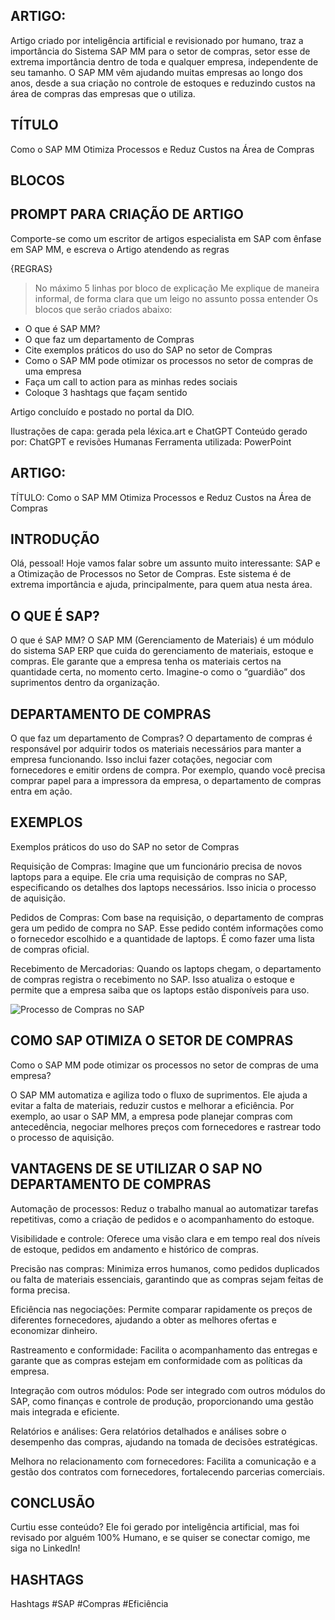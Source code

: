 ## ARTIGO:

Artigo criado por inteligência artificial e revisionado por humano, traz a importância do Sistema SAP MM para o setor de compras,
setor esse de extrema importância dentro de toda e qualquer empresa, independente de seu tamanho.
O SAP MM vêm ajudando muitas empresas ao longo dos anos, desde a sua criação no controle de estoques e reduzindo custos na área de compras das empresas que o utiliza.

## TÍTULO
Como o SAP MM Otimiza Processos e Reduz Custos na Área de Compras

## BLOCOS
## PROMPT PARA CRIAÇÃO DE ARTIGO

Comporte-se como um escritor de artigos especialista em SAP com ênfase em SAP MM, e escreva o Artigo atendendo as regras

{REGRAS}
> No máximo 5 linhas por bloco de explicação
> Me explique de maneira informal, de forma clara que um leigo no assunto possa entender
> Os blocos que serão criados abaixo:
- O que é SAP MM?
- O que faz um departamento de Compras
 - Cite exemplos práticos do uso do SAP no setor de Compras
- Como o SAP MM pode otimizar os processos no setor de compras de uma empresa
- Faça um call to action para as minhas redes sociais
- Coloque 3 hashtags que façam sentido

Artigo concluído e postado no portal da DIO.

Ilustrações de capa: gerada pela léxica.art e ChatGPT
Conteúdo gerado por: ChatGPT e revisões Humanas
Ferramenta utilizada: PowerPoint

## ARTIGO:

TÍTULO: Como o SAP MM Otimiza Processos e Reduz Custos na Área de Compras

## INTRODUÇÃO

Olá, pessoal! Hoje vamos falar sobre um assunto muito interessante: SAP e a Otimização de Processos no Setor de Compras. Este sistema é de extrema importância e ajuda, principalmente, para quem atua nesta área.

## O QUE É SAP?
O que é SAP MM?
O SAP MM (Gerenciamento de Materiais) é um módulo do sistema SAP ERP que cuida do gerenciamento de materiais, estoque e compras. Ele garante que a empresa tenha os materiais certos na quantidade certa, no momento certo. Imagine-o como o “guardião” dos suprimentos dentro da organização.

## DEPARTAMENTO DE COMPRAS
O que faz um departamento de Compras?
O departamento de compras é responsável por adquirir todos os materiais necessários para manter a empresa funcionando. Isso inclui fazer cotações, negociar com fornecedores e emitir ordens de compra. Por exemplo, quando você precisa comprar papel para a impressora da empresa, o departamento de compras entra em ação.

## EXEMPLOS

Exemplos práticos do uso do SAP no setor de Compras

Requisição de Compras: Imagine que um funcionário precisa de novos laptops para a equipe. Ele cria uma requisição de compras no SAP, especificando os detalhes dos laptops necessários. Isso inicia o processo de aquisição.

Pedidos de Compras: Com base na requisição, o departamento de compras gera um pedido de compra no SAP. Esse pedido contém informações como o fornecedor escolhido e a quantidade de laptops. É como fazer uma lista de compras oficial.

Recebimento de Mercadorias: Quando os laptops chegam, o departamento de compras registra o recebimento no SAP. Isso atualiza o estoque e permite que a empresa saiba que os laptops estão disponíveis para uso.

![Processo de Compras no SAP](image.png)

## COMO SAP OTIMIZA O SETOR DE COMPRAS

Como o SAP MM pode otimizar os processos no setor de compras de uma empresa?

O SAP MM automatiza e agiliza todo o fluxo de suprimentos. Ele ajuda a evitar a falta de materiais, reduzir custos e melhorar a eficiência. Por exemplo, ao usar o SAP MM, a empresa pode planejar compras com antecedência, negociar melhores preços com fornecedores e rastrear todo o processo de aquisição.

## VANTAGENS DE SE UTILIZAR O SAP NO DEPARTAMENTO DE COMPRAS

Automação de processos: Reduz o trabalho manual ao automatizar tarefas repetitivas, como a criação de pedidos e o acompanhamento do estoque.

Visibilidade e controle: Oferece uma visão clara e em tempo real dos níveis de estoque, pedidos em andamento e histórico de compras.

Precisão nas compras: Minimiza erros humanos, como pedidos duplicados ou falta de materiais essenciais, garantindo que as compras sejam feitas de forma precisa.

Eficiência nas negociações: Permite comparar rapidamente os preços de diferentes fornecedores, ajudando a obter as melhores ofertas e economizar dinheiro.

Rastreamento e conformidade: Facilita o acompanhamento das entregas e garante que as compras estejam em conformidade com as políticas da empresa.

Integração com outros módulos: Pode ser integrado com outros módulos do SAP, como finanças e controle de produção, proporcionando uma gestão mais integrada e eficiente.

Relatórios e análises: Gera relatórios detalhados e análises sobre o desempenho das compras, ajudando na tomada de decisões estratégicas.

Melhora no relacionamento com fornecedores: Facilita a comunicação e a gestão dos contratos com fornecedores, fortalecendo parcerias comerciais.


## CONCLUSÃO

Curtiu esse conteúdo? Ele foi gerado por inteligência artificial, mas foi revisado por alguém 100% Humano, e se quiser se conectar comigo, me siga no LinkedIn!

## HASHTAGS

Hashtags
#SAP #Compras #Eficiência
